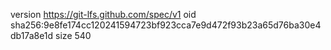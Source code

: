 version https://git-lfs.github.com/spec/v1
oid sha256:9e8fe174cc120241594723bf923cca7e9d472f93b23a65d76ba30e4db17a8e1d
size 540
